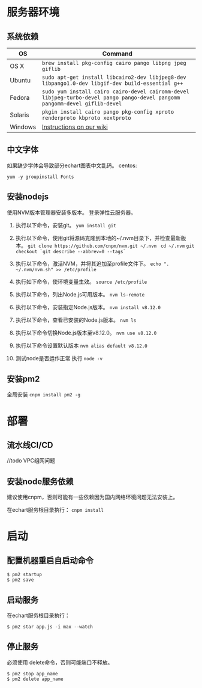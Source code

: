 # 服务器环境

## 系统依赖
OS | Command
----- | -----
OS X | `brew install pkg-config cairo pango libpng jpeg giflib`
Ubuntu | `sudo apt-get install libcairo2-dev libjpeg8-dev libpango1.0-dev libgif-dev build-essential g++`
Fedora | `sudo yum install cairo cairo-devel cairomm-devel libjpeg-turbo-devel pango pango-devel pangomm pangomm-devel giflib-devel`
Solaris | `pkgin install cairo pango pkg-config xproto renderproto kbproto xextproto`
Windows | [Instructions on our wiki](https://github.com/Automattic/node-canvas/wiki/Installation---Windows)

## 中文字体

如果缺少字体会导致部分echart图表中文乱码。
centos:

`yum -y groupinstall Fonts`

## 安装nodejs

使用NVM版本管理器安装多版本。
登录弹性云服务器。

1. 执行以下命令，安装git。
`yum install git`

2. 执行以下命令，使用git将源码克隆到本地的~/.nvm目录下，并检查最新版本。
`git clone https://github.com/cnpm/nvm.git ~/.nvm `
`cd ~/.nvm`
``git checkout `git describe --abbrev=0 --tags` ``

1. 执行以下命令，激活NVM，并将其追加至profile文件下。
`echo ". ~/.nvm/nvm.sh" >> /etc/profile`

4. 执行如下命令，使环境变量生效。
`source /etc/profile`

5. 执行以下命令，列出Node.js可用版本。
`nvm ls-remote`

6. 执行以下命令，安装指定Node.js版本。
`nvm install v8.12.0`

7. 执行以下命令，查看已安装的Node.js版本。
`nvm ls`

8. 执行以下命令切换Node.js版本至v8.12.0。
`nvm use v8.12.0`

9. 执行以下命令设置默认版本
`nvm alias default v8.12.0`

10. 测试node是否运作正常
    执行 `node -v`

## 安装pm2

全局安装
`cnpm install pm2 -g`

# 部署

## 流水线CI/CD

//todo VPC组网问题

## 安装node服务依赖
建议使用cnpm，否则可能有一些依赖因为国内网络环境问题无法安装上。

在echart服务根目录执行：
`cnpm install`

# 启动

## 配置机器重启自启动命令

```
$ pm2 startup
$ pm2 save
```
## 启动服务

在echart服务根目录执行：

```
$ pm2 star app.js -i max --watch
```

## 停止服务
必须使用 delete命令，否则可能端口不释放。
```
$ pm2 stop app_name
$ pm2 delete app_name
```